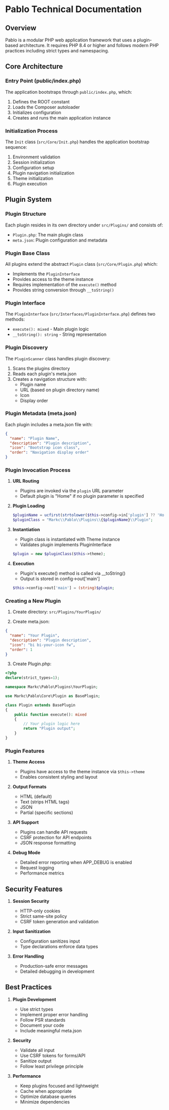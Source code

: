 # Pablo Technical Documentation

## Overview

Pablo is a modular PHP web application framework that uses a plugin-based architecture. It requires PHP 8.4 or higher and follows modern PHP practices including strict types and namespacing.

## Core Architecture

### Entry Point (public/index.php)

The application bootstraps through `public/index.php`, which:

1. Defines the ROOT constant
2. Loads the Composer autoloader
3. Initializes configuration
4. Creates and runs the main application instance

### Initialization Process

The `Init` class (`src/Core/Init.php`) handles the application bootstrap sequence:

1. Environment validation
2. Session initialization
3. Configuration setup
4. Plugin navigation initialization
5. Theme initialization
6. Plugin execution

## Plugin System

### Plugin Structure

Each plugin resides in its own directory under `src/Plugins/` and consists of:

- `Plugin.php`: The main plugin class
- `meta.json`: Plugin configuration and metadata

### Plugin Base Class

All plugins extend the abstract `Plugin` class (`src/Core/Plugin.php`) which:

- Implements the `PluginInterface`
- Provides access to the theme instance
- Requires implementation of the `execute()` method
- Provides string conversion through `__toString()`

### Plugin Interface

The `PluginInterface` (`src/Interfaces/PluginInterface.php`) defines two methods:

- `execute(): mixed` - Main plugin logic
- `__toString(): string` - String representation

### Plugin Discovery

The `PluginScanner` class handles plugin discovery:

1. Scans the plugins directory
2. Reads each plugin's meta.json
3. Creates a navigation structure with:
   - Plugin name
   - URL (based on plugin directory name)
   - Icon
   - Display order

### Plugin Metadata (meta.json)

Each plugin includes a meta.json file with:

```json
{
  "name": "Plugin Name",
  "description": "Plugin description",
  "icon": "Bootstrap icon class",
  "order": "Navigation display order"
}
```

### Plugin Invocation Process

1. **URL Routing**

   - Plugins are invoked via the `plugin` URL parameter
   - Default plugin is "Home" if no plugin parameter is specified

2. **Plugin Loading**

   ```php
   $pluginName = ucfirst(strtolower($this->config->in['plugin'] ?? 'Home'));
   $pluginClass = "Markc\\Pablo\\Plugins\\{$pluginName}\\Plugin";
   ```

3. **Instantiation**

   - Plugin class is instantiated with Theme instance
   - Validates plugin implements PluginInterface

   ```php
   $plugin = new $pluginClass($this->theme);
   ```

4. **Execution**
   - Plugin's execute() method is called via \_\_toString()
   - Output is stored in config->out['main']
   ```php
   $this->config->out['main'] = (string)$plugin;
   ```

### Creating a New Plugin

1. Create directory: `src/Plugins/YourPlugin/`

2. Create meta.json:

```json
{
  "name": "Your Plugin",
  "description": "Plugin description",
  "icon": "bi bi-your-icon fw",
  "order": 1
}
```

3. Create Plugin.php:

```php
<?php
declare(strict_types=1);

namespace Markc\Pablo\Plugins\YourPlugin;

use Markc\Pablo\Core\Plugin as BasePlugin;

class Plugin extends BasePlugin
{
    public function execute(): mixed
    {
        // Your plugin logic here
        return "Plugin output";
    }
}
```

### Plugin Features

1. **Theme Access**

   - Plugins have access to the theme instance via `$this->theme`
   - Enables consistent styling and layout

2. **Output Formats**

   - HTML (default)
   - Text (strips HTML tags)
   - JSON
   - Partial (specific sections)

3. **API Support**

   - Plugins can handle API requests
   - CSRF protection for API endpoints
   - JSON response formatting

4. **Debug Mode**
   - Detailed error reporting when APP_DEBUG is enabled
   - Request logging
   - Performance metrics

## Security Features

1. **Session Security**

   - HTTP-only cookies
   - Strict same-site policy
   - CSRF token generation and validation

2. **Input Sanitization**

   - Configuration sanitizes input
   - Type declarations enforce data types

3. **Error Handling**
   - Production-safe error messages
   - Detailed debugging in development

## Best Practices

1. **Plugin Development**

   - Use strict types
   - Implement proper error handling
   - Follow PSR standards
   - Document your code
   - Include meaningful meta.json

2. **Security**

   - Validate all input
   - Use CSRF tokens for forms/API
   - Sanitize output
   - Follow least privilege principle

3. **Performance**
   - Keep plugins focused and lightweight
   - Cache when appropriate
   - Optimize database queries
   - Minimize dependencies
